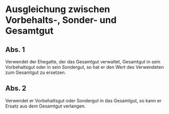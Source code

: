 # Ausgleichung zwischen Vorbehalts-, Sonder- und Gesamtgut



## Abs. 1

 Verwendet der Ehegatte, der das Gesamtgut verwaltet, Gesamtgut in sein Vorbehaltsgut oder in sein Sondergut, so hat er den Wert des Verwendeten zum Gesamtgut zu ersetzen.

## Abs. 2

 Verwendet er Vorbehaltsgut oder Sondergut in das Gesamtgut, so kann er Ersatz aus dem Gesamtgut verlangen. 

